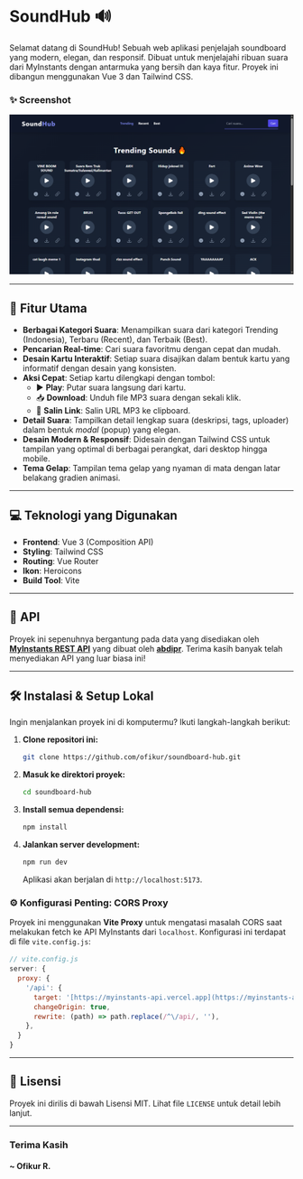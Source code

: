 # SoundHub 🔊

Selamat datang di SoundHub! Sebuah web aplikasi penjelajah soundboard yang modern, elegan, dan responsif. Dibuat untuk menjelajahi ribuan suara dari MyInstants dengan antarmuka yang bersih dan kaya fitur. Proyek ini dibangun menggunakan Vue 3 dan Tailwind CSS.

### ✨ Screenshot

![SoundHub Screenshot](screenshot/sound-hub.png)

---

## 🚀 Fitur Utama

-   **Berbagai Kategori Suara**: Menampilkan suara dari kategori Trending (Indonesia), Terbaru (Recent), dan Terbaik (Best).
-   **Pencarian Real-time**: Cari suara favoritmu dengan cepat dan mudah.
-   **Desain Kartu Interaktif**: Setiap suara disajikan dalam bentuk kartu yang informatif dengan desain yang konsisten.
-   **Aksi Cepat**: Setiap kartu dilengkapi dengan tombol:
    -   ▶️ **Play**: Putar suara langsung dari kartu.
    -   📥 **Download**: Unduh file MP3 suara dengan sekali klik.
    -   🔗 **Salin Link**: Salin URL MP3 ke clipboard.
-   **Detail Suara**: Tampilkan detail lengkap suara (deskripsi, tags, uploader) dalam bentuk *modal* (popup) yang elegan.
-   **Desain Modern & Responsif**: Didesain dengan Tailwind CSS untuk tampilan yang optimal di berbagai perangkat, dari desktop hingga mobile.
-   **Tema Gelap**: Tampilan tema gelap yang nyaman di mata dengan latar belakang gradien animasi.

---

## 💻 Teknologi yang Digunakan

-   **Frontend**: Vue 3 (Composition API)
-   **Styling**: Tailwind CSS
-   **Routing**: Vue Router
-   **Ikon**: Heroicons
-   **Build Tool**: Vite

---

## 🔗 API

Proyek ini sepenuhnya bergantung pada data yang disediakan oleh **[MyInstants REST API](https://github.com/abdipr/myinstants-api)** yang dibuat oleh **[abdipr](https://github.com/abdipr)**. Terima kasih banyak telah menyediakan API yang luar biasa ini!

---

## 🛠️ Instalasi & Setup Lokal

Ingin menjalankan proyek ini di komputermu? Ikuti langkah-langkah berikut:

1.  **Clone repositori ini:**
    ```bash
    git clone https://github.com/ofikur/soundboard-hub.git

2.  **Masuk ke direktori proyek:**
    ```bash
    cd soundboard-hub
    ```

3.  **Install semua dependensi:**
    ```bash
    npm install
    ```

4.  **Jalankan server development:**
    ```bash
    npm run dev
    ```
    Aplikasi akan berjalan di `http://localhost:5173`.

### ⚙️ Konfigurasi Penting: CORS Proxy

Proyek ini menggunakan **Vite Proxy** untuk mengatasi masalah CORS saat melakukan fetch ke API MyInstants dari `localhost`. Konfigurasi ini terdapat di file `vite.config.js`:

```javascript
// vite.config.js
server: {
  proxy: {
    '/api': {
      target: '[https://myinstants-api.vercel.app](https://myinstants-api.vercel.app)',
      changeOrigin: true,
      rewrite: (path) => path.replace(/^\/api/, ''),
    },
  }
}
```

---

## 📜 Lisensi

Proyek ini dirilis di bawah Lisensi MIT. Lihat file `LICENSE` untuk detail lebih lanjut.

---

### Terima Kasih 
#### ~ Ofikur R.
